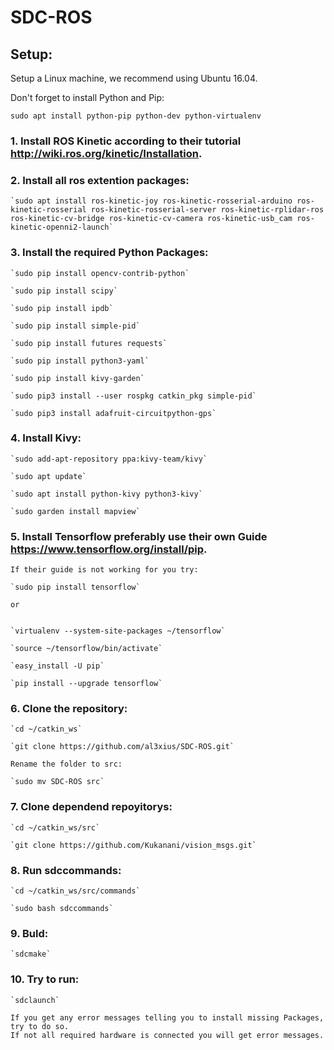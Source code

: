 # SDC-ROS


## Setup:

Setup a Linux machine, we recommend using Ubuntu 16.04.

Don't forget to install Python and Pip:

`sudo apt install python-pip python-dev python-virtualenv`

### 1. Install ROS Kinetic according to their tutorial http://wiki.ros.org/kinetic/Installation.

### 2. Install all ros extention packages:

    `sudo apt install ros-kinetic-joy ros-kinetic-rosserial-arduino ros-kinetic-rosserial ros-kinetic-rosserial-server ros-kinetic-rplidar-ros ros-kinetic-cv-bridge ros-kinetic-cv-camera ros-kinetic-usb_cam ros-kinetic-openni2-launch`


### 3. Install the required Python Packages:

    `sudo pip install opencv-contrib-python`
    
    `sudo pip install scipy`
    
    `sudo pip install ipdb`
    
    `sudo pip install simple-pid`
    
    `sudo pip install futures requests`
    
    `sudo pip install python3-yaml`
    
    `sudo pip install kivy-garden`
    
    `sudo pip3 install --user rospkg catkin_pkg simple-pid`
    
    `sudo pip3 install adafruit-circuitpython-gps`


### 4. Install Kivy:
    
    `sudo add-apt-repository ppa:kivy-team/kivy`
    
    `sudo apt update`
    
    `sudo apt install python-kivy python3-kivy`
    
    `sudo garden install mapview`

### 5. Install Tensorflow preferably use their own Guide https://www.tensorflow.org/install/pip.
    
    If their guide is not working for you try:
    
    `sudo pip install tensorflow`

    or
    
    
    `virtualenv --system-site-packages ~/tensorflow`
    
    `source ~/tensorflow/bin/activate`
    
    `easy_install -U pip`
    
    `pip install --upgrade tensorflow`

### 6. Clone the repository:
    
    `cd ~/catkin_ws`
    
    `git clone https://github.com/al3xius/SDC-ROS.git`

    Rename the folder to src:
    
    `sudo mv SDC-ROS src`

### 7. Clone dependend repoyitorys:
    
    `cd ~/catkin_ws/src`
    
    `git clone https://github.com/Kukanani/vision_msgs.git`

### 8. Run sdccommands:
    
    `cd ~/catkin_ws/src/commands`
    
    `sudo bash sdccommands`

### 9. Buld:
    
    `sdcmake`

### 10. Try to run:
    
    `sdclaunch`
    
    If you get any error messages telling you to install missing Packages, try to do so.
    If not all required hardware is connected you will get error messages.